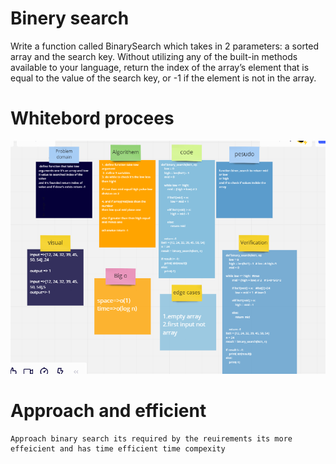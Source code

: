 # Binery search
Write a function called BinarySearch which takes in 2 parameters: a sorted array and the search key. Without utilizing any of the built-in methods available to your language, return the index of the array’s element that is equal to the value of the search key, or -1 if the element is not in the array.

# Whitebord procees
![alt](codecha3.png)

# Approach and efficient
    Approach binary search its required by the reuirements its more effeicient and has time efficient time compexity
